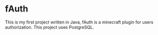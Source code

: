 # fAuth

This is my first project written in Java, fAuth is a minecraft plugin for users authorization. This project uses PostgreSQL.

